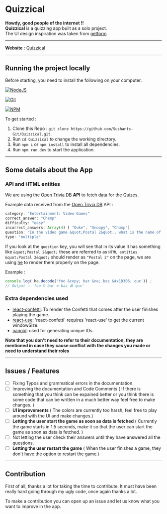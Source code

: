 # Quizzical

**Howdy, good people of the internet !!**\
**Quizzical** is a quizzing app built as a solo project. \
The UI design inspiration was taken from [getform](https://getform.io/)

<hr>

**Website** : [Quizzical](https://sushants-quizzical.netlify.app/)

<hr>

## Running the project locally

Before starting, you need to install the following on your computer.

[![NodeJS](https://img.shields.io/badge/node.js-6DA55F?style=for-the-badge&logo=node.js&logoColor=white)](https://nodejs.org/en/download/)

[![Git](https://img.shields.io/badge/git-%23F05033.svg?style=for-the-badge&logo=git&logoColor=white)](https://git-scm.com/downloads)

[![NPM](https://img.shields.io/badge/NPM-%23000000.svg?style=for-the-badge&logo=npm&logoColor=white)](https://www.npmjs.com/)

To get started :

1. Clone this Repo : `git clone https://github.com/Sushants-Git/Quizzical.git`.
2. Run `cd Quizzical` to change the working directory.
3. Run `npm i` or `npm install` to install all dependencies.
4. Run `npm run dev` to start the application.

<hr>

## Some details about the App

### **API and HTML entities**

We are using the [Open Trivia DB](https://opentdb.com/) **API** to fetch data for the Quizes.

Example data received from the [Open Trivia DB](https://opentdb.com/) API :

```js
category: "Entertainment: Video Games"
correct_answer: "Champ"
difficulty: "easy"
incorrect_answers: Array(4) [ "Duke", "Snoopy", "Champ"]
question: "In the video game &quot;Postal 2&quot;, what is the name of Postal Dude&#039;s dog?"
type: "multiple"
```

If you look at the `question` key, you will see that in its value it has something like `&quot;Postal 2&quot;` these are referred to as `HTML entities`.\
`&quot;Postal 2&quot;` should render as `"Postal 2"` on the page, we are using [he](https://www.npmjs.com/package/he) to render them properly on the page.

Example :

```js
console.log( he.decode('foo &copy; bar &ne; baz &#x1D306; qux')) ;
// Output → 'foo © bar ≠ baz 𝌆 qux'
```

### **Extra dependencies used**

- [react-confetti](https://github.com/alampros/react-confetti): To render the Confetti that comes after the user finishes playing the game.
- [react-use](https://github.com/streamich/react-use): 'react-confetti' requires 'react-use' to get the current windowSize.
- [nanoid](https://github.com/ai/nanoid): used for generating unique IDs. 

**Note that you don't need to refer to their documentation, they are mentioned in case they cause conflict with the changes you made or need to understand their roles**

<hr>

## Issues / Features

- [ ] Fixing Typos and grammatical errors in the documentation.
- [ ] Improving the documentation and Code Comments ( If there is something that you think can be expained better or you think there is some code that can be written in a much better way feel free to make changes. )
- [ ] **UI improvements** ( The colors are currently too harsh, feel free to play around with the UI and make changes.)
- [ ] **Letting the user start the game as soon as data is fetched** ( Currently the game starts in 1.5 seconds, make it so that the user can start the game as soon as data is fetched. )
- [ ] Not letting the user check their answers until they have answered all the questions.
- [ ] **Letting the user restart the game** ( When the user finishes a game, they don't have the option to restart the game.)   

<hr>

## Contribution

First of all, thanks a lot for taking the time to contribute. It must have been really hard going through my ugly code, once again thanks a lot.

To make a contribution you can open up an issue and let us know what you want to improve in the app.



 



